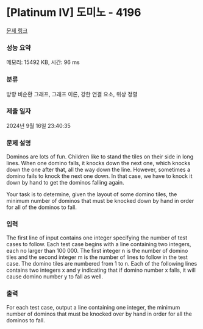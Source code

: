 # [Platinum IV] 도미노 - 4196 

[문제 링크](https://www.acmicpc.net/problem/4196) 

### 성능 요약

메모리: 15492 KB, 시간: 96 ms

### 분류

방향 비순환 그래프, 그래프 이론, 강한 연결 요소, 위상 정렬

### 제출 일자

2024년 9월 16일 23:40:35

### 문제 설명

<p>Dominos are lots of fun. Children like to stand the tiles on their side in long lines. When one domino falls, it knocks down the next one, which knocks down the one after that, all the way down the line. However, sometimes a domino fails to knock the next one down. In that case, we have to knock it down by hand to get the dominos falling again.</p>

<p>Your task is to determine, given the layout of some domino tiles, the minimum number of dominos that must be knocked down by hand in order for all of the dominos to fall.</p>

### 입력 

 <p>The first line of input contains one integer specifying the number of test cases to follow. Each test case begins with a line containing two integers, each no larger than 100 000. The first integer n is the number of domino tiles and the second integer m is the number of lines to follow in the test case. The domino tiles are numbered from 1 to n. Each of the following lines contains two integers x and y indicating that if domino number x falls, it will cause domino number y to fall as well.</p>

### 출력 

 <p>For each test case, output a line containing one integer, the minimum number of dominos that must be knocked over by hand in order for all the dominos to fall.</p>

